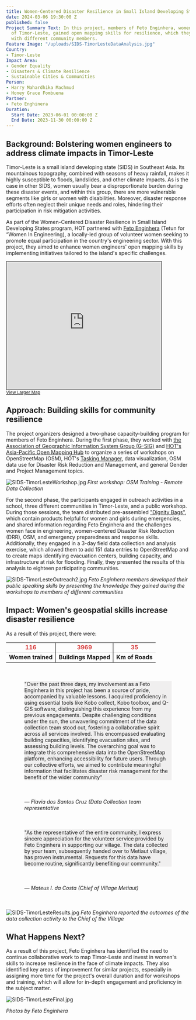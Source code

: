 ```yaml
---
title: Women-Centered Disaster Resilience in Small Island Developing States - Timor-Leste
date: 2024-03-06 19:30:00 Z
published: false
Project Summary Text: In this project, members of Feto Enginhera, women engineers
  of Timor-Leste, gained open mapping skills for resilience, which they communicated
  with different community members.
Feature Image: "/uploads/SIDS-TimorLesteDataAnalysis.jpg"
Country:
- Timor-Leste
Impact Area:
- Gender Equality
- Disasters & Climate Resilience
- Sustainable Cities & Communities
Person:
- Harry Mahardhika Machmud
- Honey Grace Fombuena
Partner:
- Feto Enghinera
Duration:
  Start Date: 2023-06-01 00:00:00 Z
  End Date: 2023-11-30 00:00:00 Z
---
```


## Background: Bolstering women engineers to address climate impacts in Timor-Leste

Timor-Leste is a small island developing state (SIDS) in Southeast Asia. Its mountainous topography, combined with seasons of heavy rainfall, makes it highly susceptible to floods, landslides, and other climate impacts.  As is the case in other SIDS, women usually bear a disproportionate burden during these disaster events, and within this group, there are more vulnerable segments like girls or women with disabilities. Moreover, disaster response efforts often neglect their unique needs and roles, hindering their participation in risk mitigation activities.

As part of the Women-Centered Disaster Resilience in Small Island Developing States program, HOT partnered with [Feto Enginhera](https://www.facebook.com/fetoeng/) (Tetun for “Women In Engineering), a locally-led group of volunteer women seeking to promote equal participation in the country's engineering sector. With this project, they aimed to enhance women engineers' open mapping skills by implementing initiatives tailored to the island's specific challenges.

<iframe width="425" height="350" src="https://www.openstreetmap.org/export/embed.html?bbox=123.31604003906251%2C-11.668375810026832%2C126.88659667968751%2C-6.036773436940448&amp;layer=mapnik" style="border: 1px solid black"></iframe><br/><small><a href="https://www.openstreetmap.org/#map=8/-8.863/125.101">View Larger Map</a></small>

## Approach: Building skills for community resilience

The project organizers designed a two-phase capacity-building program for members of Feto Enginhera. During the first phase, they worked with [the Association of Geographic Information System Group (G-SIG)](https://gis.tl/berita/detail/the-association-of-geographic-information-system-group-gsig) and [HOT's Asia-Pacific Open Mapping Hub](https://www.hotosm.org/hubs/open-mapping-hub-asia-pacific/) to organize a series of workshops on OpenStreetMap (OSM), HOT's [Tasking Manager](https://tasks.hotosm.org/),  data visualization, OSM data use for Disaster Risk Reduction and Management, and general Gender and Project Management topics. 


![SIDS-TimorLesteWorkshop.jpg](/uploads/SIDS-TimorLesteWorkshop.jpg)
*First workshop: OSM Training - Remote Data Collection*

For the second phase, the participants engaged in outreach activities in a school, three different communities in Timor-Leste, and a public workshop. During those sessions, the team distributed pre-assembled ["Dignity Bags"](https://www.unfpa.org/resources/unfpa-basic-dignity-kit), which contain products helpful for women and girls during emergencies, and shared information regarding Feto Enginhera and the challenges women face in engineering, women-centered Disaster Risk Reduction (DRR), OSM, and emergency preparedness and response skills. Additionally, they engaged in a 3-day field data collection and analysis exercise, which allowed them to add 151 data entries to OpenStreetMap and to create maps identifying evacuation centers, building capacity, and infrastructure at risk for flooding. Finally, they presented the results of this analysis to eighteen participating communities.


![SIDS-TimorLesteOutreach2.jpg](/uploads/SIDS-TimorLesteOutreach2.jpg)
*Feto Enginhera members developed their public speaking skills by presenting the knowledge they gained during the workshops to members of different communities*


## Impact: Women's geospatial skills increase disaster resilience

As a result of this project, there were:

<table style="font-weight: bold;">
<tr style="color:#D73F3F; border-bottom: 1px solid #ddd; text-align:center;">
<td>116</td>
<td style="border-left: 1px solid black">3969</td>
<td style="border-left: 1px solid black">35</td>
</tr>
<tr style="text-align:center; border-bottom: 0px">
<td>Women trained</td>
<td style="border-left: 1px solid black">Buildings Mapped</td>
<td style="border-left: 1px solid black">Km of Roads</td>
</tr>
</table>

<p style="margin: 50px; background-color: #f0efef"> "Over the past three days, my involvement as a Feto Enginhera in this project has been a source of pride, accompanied by valuable lessons. I acquired proficiency in using essential tools like Kobo collect, Kobo toolbox, and Q-GIS software, distinguishing this experience from my previous engagements. Despite challenging conditions under the sun, the unwavering commitment of the data collection team stood out, fostering a collaborative spirit across all services involved. This encompassed evaluating building capacities, identifying evacuation sites, and assessing building levels. The overarching goal was to integrate this comprehensive data into the OpenStreetMap platform, enhancing accessibility for future users. Through our collective efforts, we aimed to contribute meaningful information that facilitates disaster risk management for the benefit of the wider community"</p>

<p style="margin: 50px"><em>&mdash; Flavia dos Santos Cruz (Data Collection team representative</em></p>

<p style="margin: 50px; background-color: #f0efef"> "As the representative of the entire community, I express sincere appreciation for the volunteer service provided by Feto Enginhera in supporting our village. The data collected by your team, subsequently handed over to Metiaut village, has proven instrumental. Requests for this data have become routine, significantly benefiting our community."</p>

<p style="margin: 50px"><em>&mdash; Mateus I. da Costa (Chief of Village Metiaut)</em></p>


![SIDS-TimorLesteResults.jpg](/uploads/SIDS-TimorLesteResults.jpg)
*Feto Enginhera reported the outcomes of the data collection activity to the Chief of the Village*

## What Happens Next?

As a result of this project, Feto Enginhera has identified the need to continue collaborative work to map Timor-Leste and invest in women's skills to increase resilience in the face of climate impacts. They also identified key areas of improvement for similar projects, especially in assigning more time for the project's overall duration and for workshops and training, which will allow for in-depth engagement and proficiency in the subject matter.

![SIDS-TimorLesteFinal.jpg](/uploads/SIDS-TimorLesteFinal.jpg)

*Photos by Feto Enginhera*